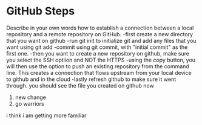# GitHub Steps

Describe in your own words how to establish a connection between a local repository and a remote repository on GitHub.
-first create a new directory that you want on github
-run git init to initialize git and add any files that you want using git add <filename>
-commit using git commit, with "initial commit" as the first one. 
-then you want to create a new repository on github, make sure you select the SSH optiion and NOT the HTTPS
-using the copy button, you will then use the option to push an existing repository from the command line. This creates a connection that flows upstream from your local device to github and in the cloud
-lastly refresh github to make sure it went through. you should see the file you created on github now


1. new change
2. go warriors

i think i am getting more familiar